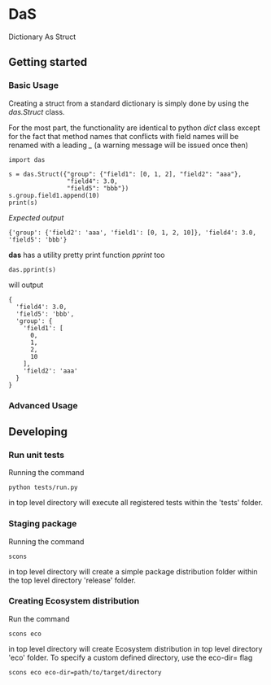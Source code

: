 # DaS
Dictionary As Struct

## Getting started
### Basic Usage
Creating a struct from a standard dictionary is simply done by using the *das.Struct* class.

For the most part, the functionality are identical to python *dict* class except for the fact that method names that conflicts with field names will be renamed with a leading *_* (a warning message will be issued once then)

```
import das

s = das.Struct({"group": {"field1": [0, 1, 2], "field2": "aaa"},
                "field4": 3.0,
                "field5": "bbb"})
s.group.field1.append(10)
print(s)
```
*Expected output*
```
{'group': {'field2': 'aaa', 'field1': [0, 1, 2, 10]}, 'field4': 3.0, 'field5': 'bbb'}
```

**das** has a utility pretty print function *pprint* too
```
das.pprint(s)
```
will output
```
{
  'field4': 3.0,
  'field5': 'bbb',
  'group': {
    'field1': [
      0,
      1,
      2,
      10
    ],
    'field2': 'aaa'
  }
}
```

### Advanced Usage

## Developing
### Run unit tests
Running the command
```
python tests/run.py
```
in top level directory will execute all registered tests within the 'tests' folder.

### Staging package
Running the command
```
scons
```
in top level directory will create a simple package distribution folder within the top level directory 'release' folder.

### Creating Ecosystem distribution
Run the command
```
scons eco
```
in top level directory will create Ecosystem distribution in top level directory 'eco' folder.
To specify a custom defined directory, use the eco-dir= flag
```
scons eco eco-dir=path/to/target/directory
```


